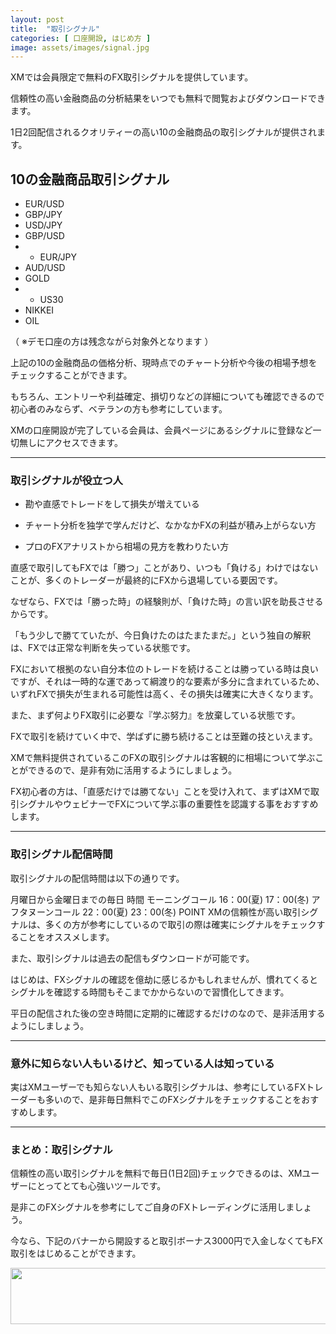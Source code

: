 ```yaml
---
layout: post
title:  "取引シグナル"
categories: [ 口座開設, はじめ方 ]
image: assets/images/signal.jpg
---
```

XMでは会員限定で無料のFX取引シグナルを提供しています。

信頼性の高い金融商品の分析結果をいつでも無料で閲覧およびダウンロードできます。

1日2回配信されるクオリティーの高い10の金融商品の取引シグナルが提供されます。


## 10の金融商品取引シグナル


+ EUR/USD
+ GBP/JPY
+ USD/JPY
+ GBP/USD
+ + EUR/JPY
+ AUD/USD
+ GOLD
+ + US30
+ NIKKEI
+ OIL

（ ※デモ口座の方は残念ながら対象外となります ）

上記の10の金融商品の価格分析、現時点でのチャート分析や今後の相場予想をチェックすることができます。

もちろん、エントリーや利益確定、損切りなどの詳細についても確認できるので初心者のみならず、ベテランの方も参考にしています。

XMの口座開設が完了している会員は、会員ページにあるシグナルに登録など一切無しにアクセスできます。

<hr>

### 取引シグナルが役立つ人

+ 勘や直感でトレードをして損失が増えている

+ チャート分析を独学で学んだけど、なかなかFXの利益が積み上がらない方

+ プロのFXアナリストから相場の見方を教わりたい方

直感で取引してもFXでは「勝つ」ことがあり、いつも「負ける」わけではないことが、多くのトレーダーが最終的にFXから退場している要因です。

なぜなら、FXでは「勝った時」の経験則が、「負けた時」の言い訳を助長させるからです。

「もう少しで勝てていたが、今日負けたのはたまたまだ。」という独自の解釈は、FXでは正常な判断を失っている状態です。

FXにおいて根拠のない自分本位のトレードを続けることは勝っている時は良いですが、それは一時的な運であって綱渡り的な要素が多分に含まれているため、いずれFXで損失が生まれる可能性は高く、その損失は確実に大きくなります。


また、まず何よりFX取引に必要な『学ぶ努力』を放棄している状態です。

FXで取引を続けていく中で、学ばずに勝ち続けることは至難の技といえます。

XMで無料提供されているこのFXの取引シグナルは客観的に相場について学ぶことができるので、是非有効に活用するようにしましょう。

FX初心者の方は、「直感だけでは勝てない」ことを受け入れて、まずはXMで取引シグナルやウェビナーでFXについて学ぶ事の重要性を認識する事をおすすめします。

<hr>

### 取引シグナル配信時間

取引シグナルの配信時間は以下の通りです。

月曜日から金曜日までの毎日	時間
モーニングコール	16：00(夏)
17：00(冬)
アフタヌーンコール	22：00(夏)
23：00(冬)
POINT
XMの信頼性が高い取引シグナルは、多くの方が参考にしているので取引の際は確実にシグナルをチェックすることをオススメします。

また、取引シグナルは過去の配信もダウンロードが可能です。

はじめは、FXシグナルの確認を億劫に感じるかもしれませんが、慣れてくるとシグナルを確認する時間もそこまでかからないので習慣化してきます。

平日の配信された後の空き時間に定期的に確認するだけのなので、是非活用するようにしましょう。


<hr>

### 意外に知らない人もいるけど、知っている人は知っている

実はXMユーザーでも知らない人もいる取引シグナルは、参考にしているFXトレーダーも多いので、是非毎日無料でこのFXシグナルをチェックすることをおすすめします。



<hr>

### まとめ：取引シグナル

信頼性の高い取引シグナルを無料で毎日(1日2回)チェックできるのは、XMユーザーにとってとても心強いツールです。

是非このFXシグナルを参考にしてご自身のFXトレーディングに活用しましょう。

今なら、下記のバナーから開設すると取引ボーナス3000円で入金しなくてもFX取引をはじめることができます。

<a href="https://clicks.affstrack.com/c?m=9257&c=550036" referrerpolicy="no-referrer-when-downgrade"><img src="https://ads.affstrack.com/i/9257?c=550036" width="728" height="90" referrerpolicy="no-referrer-when-downgrade"/></a>